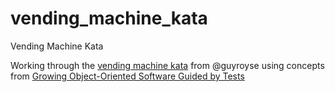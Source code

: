 # vending_machine_kata
Vending Machine Kata

Working through the [vending machine
kata](https://github.com/guyroyse/vending-machine-kata) from @guyroyse using
concepts from [Growing Object-Oriented Software Guided by
Tests](http://www.growing-object-oriented-software.com/code.html) 
